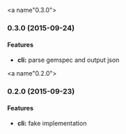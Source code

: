 <a name"0.3.0"></a>
### 0.3.0 (2015-09-24)

#### Features

* **cli:** parse gemspec and output json


<a name"0.2.0"></a>
### 0.2.0 (2015-09-23)

#### Features

* **cli:** fake implementation

